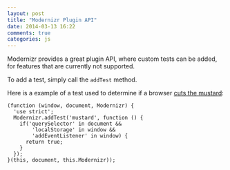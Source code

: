 ```yaml
---
layout: post
title: "Modernizr Plugin API"
date: 2014-03-13 16:22
comments: true
categories: js
---
```


Modernizr provides a great plugin API, where custom tests can be added, for features that are currently not supported.

To add a test, simply call the `addTest` method.

Here is a example of a test used to determine if a browser [cuts the mustard](http://responsivenews.co.uk/post/18948466399/cutting-the-mustard):

	(function (window, document, Modernizr) {
	  'use strict';
	  Modernizr.addTest('mustard', function () {
		if('querySelector' in document &&
			'localStorage' in window &&
			'addEventListener' in window) {
		  return true;
		}
	  });
	}(this, document, this.Modernizr));
